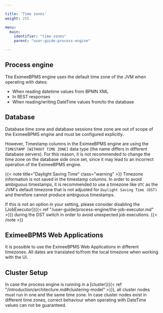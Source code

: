 ```yaml
---

title: 'Time zones'
weight: 255

menu:
  main:
    identifier: "time-zones"
    parent: "user-guide-process-engine"

---
```


## Process engine

The EximeeBPMS engine uses the default time zone of the JVM when operating with dates:

* When reading datetime values from BPMN XML
* In REST responses
* When reading/writing DateTime values from/to the database

## Database

Database time zone and database sessions time zone are out of scope of the EximeeBPMS engine and must be configured explicitly.

However, Timestamp columns in the EximeeBPMS engine are using the `TIMESTAMP [WITHOUT TIME ZONE]` data type (the name differs in different database servers).
For this reason, it is not recommended to change the time zone on the database side once set, since it may lead to an incorrect operation of the EximeeBPMS engine.

{{< note title="Daylight Saving Time" class="warning" >}}
Timezone information is not saved in the timestamp columns. In order to avoid ambiguous timestamps, it is recommended to use a timezone like `UTC` as the JVM's default timezone 
that is not adjusted for `Daylight Saving Time (DST)` and therefore cannot produce ambiguous timestamps.

If this is not an option in your setting, please consider disabling the [JobExecutor]({{< ref "/user-guide/process-engine/the-job-executor.md" >}}) during the DST switch in order
to avoid unexpected job executions. 
{{< /note >}}

## EximeeBPMS Web Applications

It is possible to use the EximeeBPMS Web Applications in different timezones. All dates are translated to/from the local timezone when working with the UI.

## Cluster Setup

In case the process engine is running in a [cluster]({{< ref "/introduction/architecture.md#clustering-model" >}}), 
all cluster nodes must run in one and the same time zone. In case cluster nodes exist in different time zones, 
correct behaviour when operating with DateTime values can not be guaranteed.
